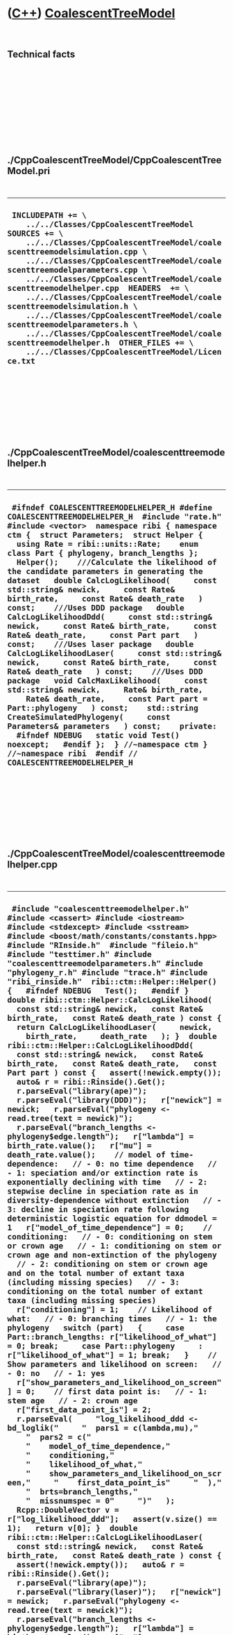 
 

 

 

 

 

([C++](Cpp.md)) [CoalescentTreeModel](CppCoalescentTreeModel.md)
==================================================================

 

Technical facts
---------------

 

 

 

 

 

 

./CppCoalescentTreeModel/CppCoalescentTreeModel.pri
---------------------------------------------------

 

  ------------------------------------------------------------------------------------------------------------------------------------------------------------------------------------------------------------------------------------------------------------------------------------------------------------------------------------------------------------------------------------------------------------------------------------------------------------------------------------------------------------------------------------------------------------------------------------------------------------------------------
  ` INCLUDEPATH += \     ../../Classes/CppCoalescentTreeModel  SOURCES += \     ../../Classes/CppCoalescentTreeModel/coalescenttreemodelsimulation.cpp \     ../../Classes/CppCoalescentTreeModel/coalescenttreemodelparameters.cpp \     ../../Classes/CppCoalescentTreeModel/coalescenttreemodelhelper.cpp  HEADERS  += \     ../../Classes/CppCoalescentTreeModel/coalescenttreemodelsimulation.h \     ../../Classes/CppCoalescentTreeModel/coalescenttreemodelparameters.h \     ../../Classes/CppCoalescentTreeModel/coalescenttreemodelhelper.h  OTHER_FILES += \     ../../Classes/CppCoalescentTreeModel/Licence.txt`
  ------------------------------------------------------------------------------------------------------------------------------------------------------------------------------------------------------------------------------------------------------------------------------------------------------------------------------------------------------------------------------------------------------------------------------------------------------------------------------------------------------------------------------------------------------------------------------------------------------------------------------

 

 

 

 

 

./CppCoalescentTreeModel/coalescenttreemodelhelper.h
----------------------------------------------------

 

  ----------------------------------------------------------------------------------------------------------------------------------------------------------------------------------------------------------------------------------------------------------------------------------------------------------------------------------------------------------------------------------------------------------------------------------------------------------------------------------------------------------------------------------------------------------------------------------------------------------------------------------------------------------------------------------------------------------------------------------------------------------------------------------------------------------------------------------------------------------------------------------------------------------------------------------------------------------------------------------------------------------------------------------------------------------------------------------------------------------------------------------------------------------------------------------------------------------------------------------------------------------------------------
  ` #ifndef COALESCENTTREEMODELHELPER_H #define COALESCENTTREEMODELHELPER_H  #include "rate.h" #include <vector>  namespace ribi { namespace ctm {  struct Parameters;  struct Helper {   using Rate = ribi::units::Rate;    enum class Part { phylogeny, branch_lengths };    Helper();    ///Calculate the likelihood of the candidate parameters in generating the dataset   double CalcLogLikelihood(     const std::string& newick,     const Rate& birth_rate,     const Rate& death_rate   ) const;    ///Uses DDD package   double CalcLogLikelihoodDdd(     const std::string& newick,     const Rate& birth_rate,     const Rate& death_rate,     const Part part   ) const;    ///Uses laser package   double CalcLogLikelihoodLaser(     const std::string& newick,     const Rate& birth_rate,     const Rate& death_rate   ) const;    ///Uses DDD package   void CalcMaxLikelihood(     const std::string& newick,     Rate& birth_rate,     Rate& death_rate,     const Part part = Part::phylogeny   ) const;    std::string CreateSimulatedPhylogeny(     const Parameters& parameters   ) const;    private:    #ifndef NDEBUG   static void Test() noexcept;   #endif };  } //~namespace ctm } //~namespace ribi  #endif // COALESCENTTREEMODELHELPER_H`
  ----------------------------------------------------------------------------------------------------------------------------------------------------------------------------------------------------------------------------------------------------------------------------------------------------------------------------------------------------------------------------------------------------------------------------------------------------------------------------------------------------------------------------------------------------------------------------------------------------------------------------------------------------------------------------------------------------------------------------------------------------------------------------------------------------------------------------------------------------------------------------------------------------------------------------------------------------------------------------------------------------------------------------------------------------------------------------------------------------------------------------------------------------------------------------------------------------------------------------------------------------------------------------

 

 

 

 

 

./CppCoalescentTreeModel/coalescenttreemodelhelper.cpp
------------------------------------------------------

 

  ---------------------------------------------------------------------------------------------------------------------------------------------------------------------------------------------------------------------------------------------------------------------------------------------------------------------------------------------------------------------------------------------------------------------------------------------------------------------------------------------------------------------------------------------------------------------------------------------------------------------------------------------------------------------------------------------------------------------------------------------------------------------------------------------------------------------------------------------------------------------------------------------------------------------------------------------------------------------------------------------------------------------------------------------------------------------------------------------------------------------------------------------------------------------------------------------------------------------------------------------------------------------------------------------------------------------------------------------------------------------------------------------------------------------------------------------------------------------------------------------------------------------------------------------------------------------------------------------------------------------------------------------------------------------------------------------------------------------------------------------------------------------------------------------------------------------------------------------------------------------------------------------------------------------------------------------------------------------------------------------------------------------------------------------------------------------------------------------------------------------------------------------------------------------------------------------------------------------------------------------------------------------------------------------------------------------------------------------------------------------------------------------------------------------------------------------------------------------------------------------------------------------------------------------------------------------------------------------------------------------------------------------------------------------------------------------------------------------------------------------------------------------------------------------------------------------------------------------------------------------------------------------------------------------------------------------------------------------------------------------------------------------------------------------------------------------------------------------------------------------------------------------------------------------------------------------------------------------------------------------------------------------------------------------------------------------------------------------------------------------------------------------------------------------------------------------------------------------------------------------------------------------------------------------------------------------------------------------------------------------------------------------------------------------------------------------------------------------------------------------------------------------------------------------------------------------------------------------------------------------------------------------------------------------------------------------------------------------------------------------------------------------------------------------------------------------------------------------------------------------------------------------------------------------------------------------------------------------------------------------------------------------------------------------------------------------------------------------------------------------------------------------------------------------------------------------------------------------------------------------------------------------------------------------------------------------------------------------------------------------------------------------------------------------------------------------------------------------------------------------------------------------------------------------------------------------------------------------------------------------------------------------------------------------------------------------------------------------------------------------------------------------------------------------------------------------------------------------------------------------------------------------------------------------------------------------------------------------------------------------------------------------------------------------------------------------------------------------------------------------------------------------------------------------------------------------------------------------------------------------------------------------------------------------------------------------------------------------------------------------------------------------------------------------------------------------------------------------------------------------------------------------------------------------------------------------------------------------------------------------------------------------------------------------------------------------------------------------------------------------------------------------------------------------------------------------------------------------------------------------------------------------------------------------------------------------------------------------------------------------------------------------------------------------------------------------------------------------------------------------------------------------------------------------------------------------------------------------------------------------------------------------------------------------------------------------------------------------------------------------------------------------------------------------------------------------------------------------------------------------------------------------------------------------------------------------------------------------------------------------------------------------------------------------------------------------------------------------------------------------------------------------------------------------------------------------------------------------------------------------------------------------------------------------------------------------------------------------------------------------------------------------------------------------------------------------------------------------------------------------------------------------------------------------------------------------------------------------------------------------------------------------------------------------------------------------------------------------------------------------------------------------------------------------------------------------------------------------------------------------------------------------------------------------------------------------------------------------------------------------------------------------------------------------------------------------------------------------------------------------------------------------------------------------------------------------------------------------------------------------------------------------------------------------------------------------------------------------------------------------------------------------------------------------------------------------------------------------------------------------------------------------------------------------------------------------------------------------------------------------------------------------------------------------------------------------------------------------------------------------------------------------------------------------------------------------------------------------------------------------------------------------------------------------------------------------------------------------
  ` #include "coalescenttreemodelhelper.h"  #include <cassert> #include <iostream> #include <stdexcept> #include <sstream>  #include <boost/math/constants/constants.hpp>  #include "RInside.h"  #include "fileio.h" #include "testtimer.h" #include "coalescenttreemodelparameters.h" #include "phylogeny_r.h" #include "trace.h" #include "ribi_rinside.h"  ribi::ctm::Helper::Helper() {   #ifndef NDEBUG   Test();   #endif }  double ribi::ctm::Helper::CalcLogLikelihood(   const std::string& newick,   const Rate& birth_rate,   const Rate& death_rate ) const {   return CalcLogLikelihoodLaser(     newick,     birth_rate,     death_rate   ); }  double ribi::ctm::Helper::CalcLogLikelihoodDdd(   const std::string& newick,   const Rate& birth_rate,   const Rate& death_rate,   const Part part ) const {   assert(!newick.empty());   auto& r = ribi::Rinside().Get();    r.parseEval("library(ape)");   r.parseEval("library(DDD)");   r["newick"] = newick;   r.parseEval("phylogeny <- read.tree(text = newick)");   r.parseEval("branch_lengths <- phylogeny$edge.length");   r["lambda"] = birth_rate.value();   r["mu"] = death_rate.value();    // model of time-dependence:   // - 0: no time dependence   // - 1: speciation and/or extinction rate is exponentially declining with time   // - 2: stepwise decline in speciation rate as in diversity-dependence without extinction   // - 3: decline in speciation rate following deterministic logistic equation for ddmodel = 1   r["model_of_time_dependence"] = 0;    // conditioning:   // - 0: conditioning on stem or crown age   // - 1: conditioning on stem or crown age and non-extinction of the phylogeny   // - 2: conditioning on stem or crown age and on the total number of extant taxa (including missing species)   // - 3: conditioning on the total number of extant taxa (including missing species)   r["conditioning"] = 1;    // Likelihood of what:   // - 0: branching times   // - 1: the phylogeny   switch (part)   {     case Part::branch_lengths: r["likelihood_of_what"] = 0; break;     case Part::phylogeny     : r["likelihood_of_what"] = 1; break;   }    // Show parameters and likelihood on screen:   // - 0: no   // - 1: yes   r["show_parameters_and_likelihood_on_screen"] = 0;    // first data point is:   // - 1: stem age   // - 2: crown age   r["first_data_point_is"] = 2;    r.parseEval(     "log_likelihood_ddd <- bd_loglik("     "  pars1 = c(lambda,mu),"     "  pars2 = c("     "    model_of_time_dependence,"     "    conditioning,"     "    likelihood_of_what,"     "    show_parameters_and_likelihood_on_screen,"     "    first_data_point_is"     "  ),"     "  brts=branch_lengths,"     "  missnumspec = 0"     ")"   );    Rcpp::DoubleVector v = r["log_likelihood_ddd"];   assert(v.size() == 1);   return v[0]; }  double ribi::ctm::Helper::CalcLogLikelihoodLaser(   const std::string& newick,   const Rate& birth_rate,   const Rate& death_rate ) const {   assert(!newick.empty());   auto& r = ribi::Rinside().Get();    r.parseEval("library(ape)");   r.parseEval("library(laser)");   r["newick"] = newick;   r.parseEval("phylogeny <- read.tree(text = newick)");   r.parseEval("branch_lengths <- phylogeny$edge.length");   r["lambda"] = birth_rate.value();   r["mu"] = death_rate.value();   Rcpp::DoubleVector v     = r.parseEval("calcLHbd(x = branch_lengths, r = lambda - mu, a = mu / lambda)"   );   assert(v.size() == 1);   return v[0]; }   void ribi::ctm::Helper::CalcMaxLikelihood(   const std::string& newick,   Rate& birth_rate,   Rate& death_rate,   const Part part ) const {   assert(!newick.empty());   auto& r = ribi::Rinside().Get();    r.parseEval("library(ape)");   r.parseEval("library(DDD)");   r["newick"] = newick;   r.parseEval("phylogeny <- read.tree(text = newick)");   r.parseEval("branch_lengths <- phylogeny$edge.length");    switch (part)   {     case Part::branch_lengths: r["part"] = 0; break;     case Part::phylogeny     : r["part"] = 1; break;   }    r.parseEval(     "max_likelihood <- bd_ML("     "  brts = branch_lengths,"     "  cond = 1," // # cond == 1 : conditioning on stem or crown age and non-extinction of the phylogeny     "  btorph = part"     ")"   );    r.parseEval("lambda0 <- max_likelihood$lambda0");   r.parseEval("mu0 <- max_likelihood$mu0");   r.parseEval("conv <- max_likelihood$conv");   const Rcpp::DoubleVector lambda0 = r["lambda0"];   const Rcpp::DoubleVector mu0 = r["mu0"];   const Rcpp::IntegerVector conv = r["conv"];   assert(lambda0.size() == 1);   assert(mu0.size() == 1);   assert(conv.size() == 1);   const bool has_converged = conv[0] == 0;   if (!has_converged)   {     std::stringstream s;     s << __func__ << ": has not converged" ;     throw std::runtime_error(s.str());   }   birth_rate = lambda0[0] / boost::units::si::second;   death_rate = mu0[0] / boost::units::si::second; }  std::string ribi::ctm::Helper::CreateSimulatedPhylogeny(   const Parameters& parameters ) const {   ribi::fileio::FileIo f;   auto& r = ribi::Rinside().Get();    r.parseEvalQ("library(ape)");   r.parseEvalQ("library(geiger)");   const double birth_rate{parameters.GetBirthRate().value()};   const double death_rate{parameters.GetDeathRate().value()};   const int n_taxa{parameters.GetNumberOfTaxa()};   const int rng_seed{parameters.GetRngSeed()};   const double t_end{parameters.GetTime().value()};    assert(t_end == 0 && "Not yet implemented running to a certain time");    r["birth_rate"] = birth_rate;   r["death_rate"] = death_rate;   r["n_taxa"] = n_taxa;   r["rng_seed"] = rng_seed;   r["t_end"] = t_end;   // /home/richel/R/i686-pc-linux-gnu-library/3.1/Rcpp/include/Rcpp/vector/Vector.h   assert(Rcpp::DoubleVector(r["birth_rate"])[0] == birth_rate);   assert(Rcpp::DoubleVector(r["death_rate"])[0] == death_rate);   assert(Rcpp::IntegerVector(r["n_taxa"])[0] == n_taxa);   assert(Rcpp::IntegerVector(r["rng_seed"])[0] == rng_seed);   assert(Rcpp::DoubleVector(r["t_end"])[0] == t_end);    //Vital! If forgotten, the branch lengths will become N/A or 0   std::setlocale(LC_ALL,"en_US.UTF-8");    r.parseEvalQ("tree_full <- sim.bdtree(b=birth_rate,d=death_rate,stop=\"taxa\",n=n_taxa,extinct=FALSE,seed=rng_seed)");   const Rcpp::String s = r.parseEval("write.tree(tree_full)");   return std::string(s); }  #ifndef NDEBUG void ribi::ctm::Helper::Test() noexcept {   {     static bool is_tested{false};     if (is_tested) return;     is_tested = true;   }   {     ribi::fileio::FileIo();     auto& r = ribi::Rinside().Get();     r.parseEval("library(ape)");     r.parseEval("library(DDD)");     r.parseEval("library(geiger)");     r.parseEval("library(laser)");   }   const TestTimer test_timer(__func__,__FILE__,1.0);    Helper h;   ribi::fileio::FileIo f;    //CreateSimulatedPhylogeny must create a newick   {     const Parameters parameters(       0.1 / boost::units::si::second,       0.0 / boost::units::si::second,       10,       42     );     assert(!h.CreateSimulatedPhylogeny(parameters).empty());   }   //CalcLogLikelihood   {     const std::string newick{"((F:2,G:2):1,H:3);"};     const Rate& birth_rate{0.20 / boost::units::si::second};     const Rate& death_rate{0.01 / boost::units::si::second};     const double log_likelihood{       h.CalcLogLikelihood(         newick,         birth_rate,         death_rate       )     };     assert(log_likelihood <= 0.0);   }   //CalcLogLikelihoodDdd and CalcLogLikelihoodLaser should give same results   {     const std::string newick{"((F:2,G:2):1,H:3);"};     const Rate& birth_rate{0.20 / boost::units::si::second};     const Rate& death_rate{0.01 / boost::units::si::second};     const double log_likelihood_ddd{       h.CalcLogLikelihoodDdd(         newick,         birth_rate,         death_rate,         Part::branch_lengths       )     };     const double log_likelihood_laser{       h.CalcLogLikelihoodLaser(         newick,         birth_rate,         death_rate       )     };     std::cout       << "log_likelihood_laser: " << log_likelihood_laser << '\n'       << "log_likelihood_ddd: " << log_likelihood_ddd << '\n'     ;      assert(abs(log_likelihood_laser - log_likelihood_ddd) < 0.0001);   }   //CalcMaxLikelihood   {     const std::string newick{"((F:2,G:2):1,H:3);"};     Rate birth_rate{0.0 / boost::units::si::second};     Rate death_rate{0.0 / boost::units::si::second};     h.CalcMaxLikelihood(       newick,       birth_rate,       death_rate,       Part::phylogeny     );     assert(birth_rate > 0.0 / boost::units::si::second);     assert(death_rate > 0.0 / boost::units::si::second);   } } #endif`
  ---------------------------------------------------------------------------------------------------------------------------------------------------------------------------------------------------------------------------------------------------------------------------------------------------------------------------------------------------------------------------------------------------------------------------------------------------------------------------------------------------------------------------------------------------------------------------------------------------------------------------------------------------------------------------------------------------------------------------------------------------------------------------------------------------------------------------------------------------------------------------------------------------------------------------------------------------------------------------------------------------------------------------------------------------------------------------------------------------------------------------------------------------------------------------------------------------------------------------------------------------------------------------------------------------------------------------------------------------------------------------------------------------------------------------------------------------------------------------------------------------------------------------------------------------------------------------------------------------------------------------------------------------------------------------------------------------------------------------------------------------------------------------------------------------------------------------------------------------------------------------------------------------------------------------------------------------------------------------------------------------------------------------------------------------------------------------------------------------------------------------------------------------------------------------------------------------------------------------------------------------------------------------------------------------------------------------------------------------------------------------------------------------------------------------------------------------------------------------------------------------------------------------------------------------------------------------------------------------------------------------------------------------------------------------------------------------------------------------------------------------------------------------------------------------------------------------------------------------------------------------------------------------------------------------------------------------------------------------------------------------------------------------------------------------------------------------------------------------------------------------------------------------------------------------------------------------------------------------------------------------------------------------------------------------------------------------------------------------------------------------------------------------------------------------------------------------------------------------------------------------------------------------------------------------------------------------------------------------------------------------------------------------------------------------------------------------------------------------------------------------------------------------------------------------------------------------------------------------------------------------------------------------------------------------------------------------------------------------------------------------------------------------------------------------------------------------------------------------------------------------------------------------------------------------------------------------------------------------------------------------------------------------------------------------------------------------------------------------------------------------------------------------------------------------------------------------------------------------------------------------------------------------------------------------------------------------------------------------------------------------------------------------------------------------------------------------------------------------------------------------------------------------------------------------------------------------------------------------------------------------------------------------------------------------------------------------------------------------------------------------------------------------------------------------------------------------------------------------------------------------------------------------------------------------------------------------------------------------------------------------------------------------------------------------------------------------------------------------------------------------------------------------------------------------------------------------------------------------------------------------------------------------------------------------------------------------------------------------------------------------------------------------------------------------------------------------------------------------------------------------------------------------------------------------------------------------------------------------------------------------------------------------------------------------------------------------------------------------------------------------------------------------------------------------------------------------------------------------------------------------------------------------------------------------------------------------------------------------------------------------------------------------------------------------------------------------------------------------------------------------------------------------------------------------------------------------------------------------------------------------------------------------------------------------------------------------------------------------------------------------------------------------------------------------------------------------------------------------------------------------------------------------------------------------------------------------------------------------------------------------------------------------------------------------------------------------------------------------------------------------------------------------------------------------------------------------------------------------------------------------------------------------------------------------------------------------------------------------------------------------------------------------------------------------------------------------------------------------------------------------------------------------------------------------------------------------------------------------------------------------------------------------------------------------------------------------------------------------------------------------------------------------------------------------------------------------------------------------------------------------------------------------------------------------------------------------------------------------------------------------------------------------------------------------------------------------------------------------------------------------------------------------------------------------------------------------------------------------------------------------------------------------------------------------------------------------------------------------------------------------------------------------------------------------------------------------------------------------------------------------------------------------------------------------------------------------------------------------------------------------------------------------------------------------------------------------------------------------------------------------------------------------------------------------------------------------------------------------------------------------------------------------------------------------------------------------------------------

 

 

 

 

 

./CppCoalescentTreeModel/coalescenttreemodelparameters.h
--------------------------------------------------------

 

  --------------------------------------------------------------------------------------------------------------------------------------------------------------------------------------------------------------------------------------------------------------------------------------------------------------------------------------------------------------------------------------------------------------------------------------------------------------------------------------------------------------------------------------------------------------------------------------------------------------------------------------------------------------------------------------------------------------------------------------------------------------------------------------------------------------------------------------------------------------------------------------------------------------------------------------------------------------------------------------------------------------------------------------------------------------------------------------------------------------------------------------------------------------
  ` #ifndef COALESCENTTREEMODELPARAMETERS_H #define COALESCENTTREEMODELPARAMETERS_H  #include "rate.h" #include "ribi_time.h"  namespace ribi { namespace ctm {  ///Performs a Birth-Death process struct Parameters {   using BirthRate = ribi::units::Rate;   using DeathRate = ribi::units::Rate;   using Time = ribi::units::Time;    Parameters(     const BirthRate birth_rate,     const DeathRate death_rate,     const Time time,     const int rng_seed = 42   );    Parameters(     const BirthRate birth_rate,     const DeathRate death_rate,     const int n_taxa,     const int rng_seed = 42   );    auto GetBirthRate() const noexcept { return m_birth_rate; }   auto GetDeathRate() const noexcept { return m_death_rate; }   auto GetNumberOfTaxa() const noexcept { return m_n_taxa; }   auto GetRngSeed() const noexcept { return m_rng_seed; }   auto GetTime() const noexcept { return m_time; }    private:   const BirthRate m_birth_rate;   const DeathRate m_death_rate;   const int m_rng_seed;   const Time m_time;   const int m_n_taxa; };  } //~namespace ctm } //~namespace ribi  #endif // COALESCENTTREEMODELPARAMETERS_H`
  --------------------------------------------------------------------------------------------------------------------------------------------------------------------------------------------------------------------------------------------------------------------------------------------------------------------------------------------------------------------------------------------------------------------------------------------------------------------------------------------------------------------------------------------------------------------------------------------------------------------------------------------------------------------------------------------------------------------------------------------------------------------------------------------------------------------------------------------------------------------------------------------------------------------------------------------------------------------------------------------------------------------------------------------------------------------------------------------------------------------------------------------------------------

 

 

 

 

 

./CppCoalescentTreeModel/coalescenttreemodelparameters.cpp
----------------------------------------------------------

 

  ---------------------------------------------------------------------------------------------------------------------------------------------------------------------------------------------------------------------------------------------------------------------------------------------------------------------------------------------------------------------------------------------------------------------------------------------------------------------------------------------------------------------------------------------------------------------------------------------------------------------------------------------------------------------------------------------------------------------------------------------------------------------------------------------------------------------------------------------------------------------------------------------------------------------------------------------------------------------------------------------------------------------------------------------------------------------------------------------------------------------------------------------------------------------------------------------------------------------------------------------------------------------------------------------------------------------------------------------------------------------------------------------------------------------------------------------------------------------------------------------------------------------------------------------------------------------------------------------------------------------------------------------------------------------------------------------------------------------------------------------------------------------------------------------------------------------------------------------------------------------------------------------------------------------------------------------------------------------------------------------------------------------------------------------------------------------------------------
  ` #include "coalescenttreemodelparameters.h"  #include <sstream> #include <stdexcept>  ribi::ctm::Parameters::Parameters(     const BirthRate birth_rate,     const DeathRate death_rate,     const Time time,     const int rng_seed ) :     m_birth_rate{birth_rate},     m_death_rate{death_rate},     m_rng_seed{rng_seed},     m_time{time},     m_n_taxa{0} {   if (m_birth_rate < 0.0 / boost::units::si::second)   {     std::stringstream s;     s << __func__       << ": birth_rate must be positive, "       << "value given is " << m_birth_rate     ;     throw std::logic_error(s.str());   }   if (m_death_rate < 0.0 / boost::units::si::second)   {     std::stringstream s;     s << __func__       << ": death_rate must be positive, "       << "value given is " << m_death_rate     ;     throw std::logic_error(s.str());   }   if (m_time < 0.0 * boost::units::si::second)   {     std::stringstream s;     s << __func__       << ": time must be positive, "       << "value given is " << m_time     ;     throw std::logic_error(s.str());   }  }  ribi::ctm::Parameters::Parameters(     const BirthRate birth_rate,     const DeathRate death_rate,     const int n_taxa,     const int rng_seed ) :     m_birth_rate{birth_rate},     m_death_rate{death_rate},     m_rng_seed{rng_seed},     m_time{0.0 * boost::units::si::second},     m_n_taxa{n_taxa} {   if (m_birth_rate < 0.0 / boost::units::si::second)   {     std::stringstream s;     s << __func__       << ": birth_rate must be positive, "       << "value given is " << m_birth_rate     ;     throw std::logic_error(s.str());   }   if (m_death_rate < 0.0 / boost::units::si::second)   {     std::stringstream s;     s << __func__       << ": death_rate must be positive, "       << "value given is " << m_death_rate     ;     throw std::logic_error(s.str());   }   if (m_n_taxa < 2)   {     std::stringstream s;     s << __func__       << ": n_taxa must be 2 at least, "       << "value given is " << m_n_taxa     ;     throw std::logic_error(s.str());   }  }`
  ---------------------------------------------------------------------------------------------------------------------------------------------------------------------------------------------------------------------------------------------------------------------------------------------------------------------------------------------------------------------------------------------------------------------------------------------------------------------------------------------------------------------------------------------------------------------------------------------------------------------------------------------------------------------------------------------------------------------------------------------------------------------------------------------------------------------------------------------------------------------------------------------------------------------------------------------------------------------------------------------------------------------------------------------------------------------------------------------------------------------------------------------------------------------------------------------------------------------------------------------------------------------------------------------------------------------------------------------------------------------------------------------------------------------------------------------------------------------------------------------------------------------------------------------------------------------------------------------------------------------------------------------------------------------------------------------------------------------------------------------------------------------------------------------------------------------------------------------------------------------------------------------------------------------------------------------------------------------------------------------------------------------------------------------------------------------------------------

 

 

 

 

 

./CppCoalescentTreeModel/coalescenttreemodelsimulation.h
--------------------------------------------------------

 

  ---------------------------------------------------------------------------------------------------------------------------------------------------------------------------------------------------------------------------------------------------------------------------------------------------------------------------------------------------------------------------------------------------------------------------------------------------------------------------------------------------------------------------------------------------------------------------------------------------------------------------------------------------------------------------------------------------------------------------------------------------------------------------------------------------------------------------------------------------------------------------------------------------------------------------------------------------------------------------------------------------------------------------------------------------------------------------------------------------------------------------------
  ` #ifndef COALESCENTTREEMODELPROCESS_H #define COALESCENTTREEMODELPROCESS_H  #include "coalescenttreemodelparameters.h" #include <random>  namespace ribi { namespace ctm {  ///Performs a Brownian motion struct Simulation {   using BirthRate = ribi::units::Rate;   using DeathRate = ribi::units::Rate;   using Time = ribi::units::Time;    Simulation(     const Parameters& parameters   );    ///Calculate the next x. This class will supply the random numbers,   ///thus these member functions are not const   void CalcNext(     const double x   );    ///Calculate the next x+dt, supplying the random numbers yourself   void CalcNext(     const double x,     const double random_exponential   );    int CountExtant() const noexcept;    #ifndef NDEBUG   static void Test() noexcept;   #endif    private:   std::exponential_distribution<double> m_exponential_distribution;   const Parameters m_parameters;   std::mt19937 m_rng;   Time m_time;   std::uniform_real_distribution<double> m_uniform_distribution; };  } //~namespace ctm } //~namespace ribi  #endif // COALESCENTTREEMODELPROCESS_H`
  ---------------------------------------------------------------------------------------------------------------------------------------------------------------------------------------------------------------------------------------------------------------------------------------------------------------------------------------------------------------------------------------------------------------------------------------------------------------------------------------------------------------------------------------------------------------------------------------------------------------------------------------------------------------------------------------------------------------------------------------------------------------------------------------------------------------------------------------------------------------------------------------------------------------------------------------------------------------------------------------------------------------------------------------------------------------------------------------------------------------------------------

 

 

 

 

 

./CppCoalescentTreeModel/coalescenttreemodelsimulation.cpp
----------------------------------------------------------

 

  --------------------------------------------------------------------------------------------------------------------------------------------------------------------------------------------------------------------------------------------------------------------------------------------------------------------------------------------------------------------------------------------------------------------------------------------------------------------------------------------------------------------------------------------------------------------------------------------------------------------------------------------------------------------------------------------------------------------------------------------------------------------------------------------------------------------------------------------------------------------------------------------------------------------------------------------------------------------------------------------------------------------------------------------------------------------------------------------------------------------------------------------------------------------------------------------------------------------------------------------------------------------------------------------------------------------------------------------------------------------------------------------------------------------------------------------------------------------------------------------------------------------------------------------------------------------------------------------------------------------------------------------------
  ` #include "coalescenttreemodelsimulation.h"  #include <cassert> #include <cmath> #include <iostream> #include <stdexcept> #include <sstream>  #include "coalescenttreemodelhelper.h" #include <boost/math/constants/constants.hpp>  #include "testtimer.h"  ribi::ctm::Simulation::Simulation(   const Parameters& parameters )   : m_exponential_distribution(parameters.GetBirthRate().value() + parameters.GetDeathRate().value()),     m_parameters{parameters},     m_rng(parameters.GetRngSeed()),     m_time{0.0 * boost::units::si::second},     m_uniform_distribution(0.0,1.0) {   #ifndef NDEBUG   Test();   #endif }  void ribi::ctm::Simulation::CalcNext(const double x) {   const double r{     CountExtant()     * (m_parameters.GetBirthRate().value() + m_parameters.GetDeathRate().value())   };   if (r != m_exponential_distribution.lambda())   {     m_exponential_distribution = std::exponential_distribution<double>(r);   }    const double random_exponential{m_exponential_distribution(m_rng)};   return CalcNext(x,random_exponential); }  void ribi::ctm::Simulation::CalcNext(   const double /* x */,   const double random_exponential ) {   const auto dt = random_exponential * boost::units::si::second;   m_time += dt;   //Do something with a phylogeny here   //Stub }   int ribi::ctm::Simulation::CountExtant() const noexcept {   return 0; //Stub }  #ifndef NDEBUG void ribi::ctm::Simulation::Test() noexcept {   {     static bool is_tested{false};     if (is_tested) return;     is_tested = true;   }   {     Helper();   }   const TestTimer test_timer(__func__,__FILE__,1.0); } #endif`
  --------------------------------------------------------------------------------------------------------------------------------------------------------------------------------------------------------------------------------------------------------------------------------------------------------------------------------------------------------------------------------------------------------------------------------------------------------------------------------------------------------------------------------------------------------------------------------------------------------------------------------------------------------------------------------------------------------------------------------------------------------------------------------------------------------------------------------------------------------------------------------------------------------------------------------------------------------------------------------------------------------------------------------------------------------------------------------------------------------------------------------------------------------------------------------------------------------------------------------------------------------------------------------------------------------------------------------------------------------------------------------------------------------------------------------------------------------------------------------------------------------------------------------------------------------------------------------------------------------------------------------------------------

 

 

 

 

 

 

This page has been created by the [tool](Tools.md)
[CodeToHtml](ToolCodeToHtml.md)

